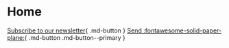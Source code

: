# Home
[Subscribe to our newsletter](#){ .md-button }
[Send :fontawesome-solid-paper-plane:](mailto:fpehar@gmail.com){ .md-button .md-button--primary }
